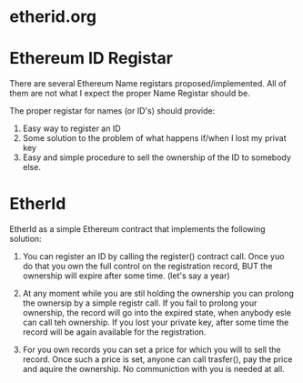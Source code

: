 # etherid.org

Ethereum ID Registar
====================

There are several Ethereum Name registars proposed/implemented. All of them are not what I expect the proper Name Registar should be.  

The proper registar for names (or ID's) should provide:

1. Easy way to register an ID
2. Some solution to the problem of what happens if/when I lost my privat key
3. Easy and simple procedure to sell the ownership of the ID to somebody else. 


EtherId
=======

EtherId as a simple Ethereum contract that implements the following solution:

1. You can register an ID by calling the register() contract call. Once yuo do that you own the full control on the registration record, BUT the ownership will expire after some time. (let's say a year)

2. At any moment while you are stil holding the ownership you can prolong the ownersip by a simple registr call. If you fail to prolong your ownership, the record will go into the expired state, when anybody esle can call teh ownership.
If you lost your private key, after some time the record will be again available for the registration.

3. For you own records you can set a price for which you will to sell the record.  Once such a price is set, anyone can call trasfer(), pay the price and aquire the ownership. No communiction with you is needed at all. 





